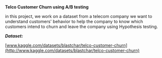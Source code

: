 **Telco Customer Churn using A/B testing**

in this project, we work on a dataset from a telecom company we want to understand customers&#39; behavior to help the company to know which customers intend to churn and leave the company using Hypothesis testing.

***Dataset:***

[www.kaggle.com/datasets/blastchar/telco-customer-churn](http://www.kaggle.com/datasets/blastchar/telco-customer-churn)